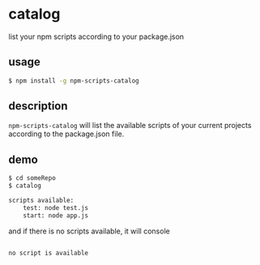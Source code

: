 # catalog

list your npm scripts according to your package.json

## usage

``` sh
$ npm install -g npm-scripts-catalog
```

## description

`npm-scripts-catalog` will list the available scripts of your current projects according to the package.json file.

## demo

``` sh
$ cd someRepo
$ catalog

scripts available:
    test: node test.js
    start: node app.js

```

and if there is no scripts available, it will console

``` sh

no script is available

```
